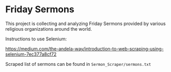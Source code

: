 # Friday Sermons

This project is collecting and analyzing Friday Sermons provided by various religious organizations around the world. 

Instructions to use Selenium:

<https://medium.com/the-andela-way/introduction-to-web-scraping-using-selenium-7ec377a8cf72>

Scraped list of sermons can be found in ```Sermon_Scraper/sermons.txt```

